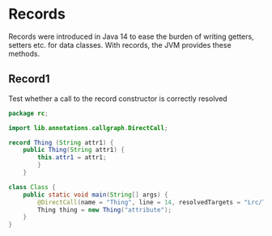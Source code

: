 # Records
Records were introduced in Java 14 to ease the burden of writing getters, setters etc. for 
data classes. With records, the JVM provides these methods.

## Record1
[//]: # (MAIN: record.Class)
Test whether a call to the record constructor is correctly resolved
```java
package rc;

import lib.annotations.callgraph.DirectCall;

record Thing (String attr1) {
    public Thing(String attr1) {
        this.attr1 = attr1;
        }
    }

class Class {
    public static void main(String[] args) {
        @DirectCall(name = "Thing", line = 14, resolvedTargets = "Lrc/Thing;")
        Thing thing = new Thing("attribute");
    }
}

```